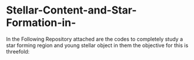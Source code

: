 # Stellar-Content-and-Star-Formation-in-
In the Following Repository attached are the codes to completely study a star forming region and young stellar object in them the objective for this is threefold:
